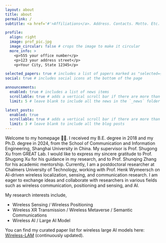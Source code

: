 ```yaml
---
layout: about
title: about
permalink: /
subtitle: <a href='#'>Affiliations</a>. Address. Contacts. Motto. Etc.

profile:
  align: right
  image: prof_pic.jpg
  image_circular: false # crops the image to make it circular
  more_info: >
    <p>555 your office number</p>
    <p>123 your address street</p>
    <p>Your City, State 12345</p>

selected_papers: true # includes a list of papers marked as "selected={true}"
social: true # includes social icons at the bottom of the page

announcements:
  enabled: true # includes a list of news items
  scrollable: true # adds a vertical scroll bar if there are more than 3 news items
  limit: 5 # leave blank to include all the news in the `_news` folder

latest_posts:
  enabled: true
  scrollable: true # adds a vertical scroll bar if there are more than 3 new posts items
  limit: 3 # leave blank to include all the blog posts
---
```


Welcome to my homepage 🎉🎉. I received my B.E. degree in 2018 and my Ph.D. degree in 2024, from the School of Communication and Information Engineering, Shanghai University in China. My supervisor is Prof. Shugong Xu from GREAT Lab. I would like to express my sincere gratitude to Prof. Shugong Xu for his guidance in my research, and to Prof. Shunqing Zhang for his academic mentorship. Currently, I am a postdoctoral researcher at Chalmers University of Technology, working with Prof. Henk Wymeersch on AI-driven wireless localization, sensing, and communication research. I am eager to exchange ideas and collaborate with researchers in various fields such as wireless communication, positioning and sensing, and AI. 

My research interests include,
- Wireless Sensing / Wireless Positioning
- Wireless XR Transmission / Wireless Metaverse / Semantic Communications 
- Wireless AI / Large AI Model

You can find my curated paper list for wireless large AI models here: [Wireless-LAM](https://github.com/guangjinpan/Wireless-Large-Model) (continuously updated).


<!-- Write your biography here. Tell the world about yourself. Link to your favorite [subreddit](http://reddit.com). You can put a picture in, too. The code is already in, just name your picture `prof_pic.jpg` and put it in the `img/` folder.-->

<!-- Put your address / P.O. box / other info right below your picture. You can also disable any of these elements by editing `profile` property of the YAML header of your `_pages/about.md`. Edit `_bibliography/papers.bib` and Jekyll will render your [publications page](/al-folio/publications/) automatically.-->

<!-- Link to your social media connections, too. This theme is set up to use [Font Awesome icons](https://fontawesome.com/) and [Academicons](https://jpswalsh.github.io/academicons/), like the ones below. Add your Facebook, Twitter, LinkedIn, Google Scholar, or just disable all of them.-->
